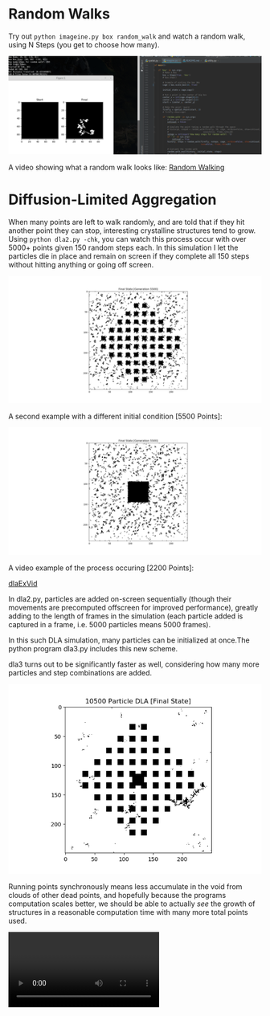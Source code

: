 # Random Walks
Try out ``python imageine.py box random_walk``
and watch a random walk, using N Steps (you get to choose how many). 

![Example Output](https://raw.githubusercontent.com/TylersDurden/Robots/master/RandomWalkEx.png)

A video showing what a random walk looks like:
[Random Walking](https://raw.githubusercontent.com/TylersDurden/Robots/master/random_walking.mp4)


# Diffusion-Limited Aggregation
When many points are left to walk randomly, and are told that if they hit another point they can stop,
interesting crystalline structures tend to grow. Using ``python dla2.py -chk``, you can watch this 
process occur with over 5000+ points given 150 random steps each. In this simulation I let the particles
die in place and remain on screen if they complete all 150 steps without hitting anything or going off
screen. 

![dlaExample1](https://raw.githubusercontent.com/TylersDurden/Robots/master/Lattice.png)

A second example with a different initial condition [5500 Points]: 

![dlaEx2](https://raw.githubusercontent.com/TylersDurden/Robots/master/cube_growth.png)

A video example of the process occuring [2200 Points]: 

[dlaExVid](https://raw.githubusercontent.com/TylersDurden/Robots/master/dlaEx.mp4)

In dla2.py, particles are added on-screen sequentially (though their movements are precomputed 
offscreen for improved performance), greatly adding to the length of frames in the simulation (each particle added is captured in a frame, i.e. 5000 particles means 5000 frames). 

In this such DLA simulation, many particles can be initialized at once.The python program dla3.py
includes this new scheme. 

dla3 turns out to be significantly faster as well, considering how many
more particles and step combinations are added. 

![10KDLA](https://raw.githubusercontent.com/TylersDurden/Robots/master/10kDLA.png)

Running points synchronously means less accumulate in the void from clouds of other dead points, and
hopefully because the programs computation scales better, we should be able to actually *see* the growth
of structures in a reasonable computation time with many more total points used. 

![SDLA](https://raw.githubusercontent.com/TylersDurden/Robots/master/synchronized_dla.mp4)

